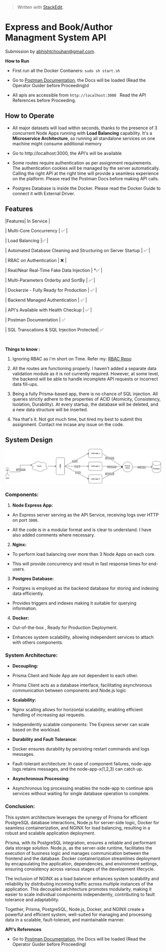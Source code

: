 


> Written with [StackEdit](https://stackedit.io/).
# Express and Book/Author Managment System API

  

Submission by abhishtchouhan@gmail.com. 

  

**How to Run**

  

- First run all the Docker Contianers: `sudo sh start.sh`



- Go to [Postman Documentation](https://documenter.getpostman.com/view/27785342/2s9YsMAX2X#646bc33e-a6e6-4f4d-b18a-69ff6b14985f), the Docs will be loaded (Read the Operator Guider before Proceeding)d

- All apis are accessible from  `http://localhost:3000 `
 Read the API References before Proceeding.

  

  

## **How to Operate**


- All major datasets will load within seconds, thanks to the presence of 3 concurrent Node Apps running with **Load Balancing** capability. It's a **Microservice Architecture**, so running all standalone services on one machine might consume additional memory

- Go to http://localhost:3000, the API's will be available

- Some routes require authentication as per assignment requirements. The authentication cookies will be managed by the server automatically. Calling the right API at the right time will provide a seamless experience on the platform. Please read the Postman Docs before making API calls.

- Postgres Database is inside the Docker. Please read the Docker Guide to connect it with External Driver.

  

## Features

|Features| In Service |



| Multi-Core Concurrency | ✅ |

| Load Balancing |✅ |

| Automated Database Cleaning and Structuring on Server Startup | ✅ |

| RBAC on Authentication | ❌ |

| Real/Near Real-Time Fake Data Injection | *✅ |

| Multi-Parameters Orderby and SortBy  | ✅ |

| Dockerzie - Fully Ready for Production | ✅ |

| Backend Managed Authentication | ✅ |

| API's Available with Health Checkup | ✅ |

| Postman Documentation | ✅

| SQL Transcations & SQL Injection Protected| ✅

  <br>

**Things to know :**

  

1. Ignoring RBAC as i'm short on Time. Refer my: [RBAC Repo](https://github.com/imabhisht/edtech-management)

2. All the routes are functioning properly. I haven't added a separate data validation module as it is not currently required. However, at some level, the backend will be able to handle incomplete API requests or incorrect data fill-ups.

3. Being a fully Prisma-based app, there is no chance of SQL injection. All queries strictly adhere to the properties of ACID (Atomicity, Consistency, Isolation, Durability). At every startup, the database will be deleted, and a new data structure will be inserted.

4. Yea that's it. Not got much time, but tired my best to submit this assignment. Contact me incase any issue on the code.

  

  
  

## System Design

![HLSD](pg_dump/main.png)

  

### Components:

  

1.  **Node Express App:**

- An Express server serving as the API Service, receiving logs over HTTP on port `3000`.

- All the code is in a modular format and is clear to understand. I have also added comments where necessary.

2.  **Nginx:**

- To perform load balancing over more than 3 Node Apps on each core.

- This will provide concurrency and result in fast response times for end-users.

3.  **Postgres Database:**

- Postgres is employed as the backend database for storing and indexing data efficiently.

- Provides triggers and indexes making it suitable for querying information.

4.  **Docker:**

- Out-of-the-box , Ready for Production Deployment.

- Enhances system scalability, allowing independent services to attach with others components.

  

### System Architecture:

  

-  **Decoupling:**

- Prisma Client and Node App are not dependent to each other.

- Prisma Client acts as a database interface, facilitating asynchronous communication between components and Node.js logic

-  **Scalability:**

- Nginx scalling allows for horizontal scalability, enabling efficient handling of increasing api requests.

- Independently scalable components: The Express server can scale based on the workload.

-  **Durability and Fault Tolerance:**

- Docker ensures durability by persisting restart commands and logs messages.

- Fault-tolerant architecture: In case of component failures, node-app logs retains messages, and the node-app-x(1,2,3) can catch up.

-  **Asynchronous Processing:**

- Asynchronous log processing enables the node-app to continue apis services without waiting for single database operation to complete.

  


  

### Conclusion:

  

This system architecture leverages the synergy of Prisma for efficient PostgreSQL database interactions, Node.js for server-side logic, Docker for seamless containerization, and NGINX for load balancing, resulting in a robust and scalable application deployment.

Prisma, with its PostgreSQL integration, ensures a reliable and performant data storage solution. Node.js, as the server-side runtime, facilitates the execution of business logic and manages communication between the frontend and the database. Docker containerization streamlines deployment by encapsulating the application, dependencies, and environment settings, ensuring consistency across various stages of the development lifecycle.

The inclusion of NGINX as a load balancer enhances system scalability and reliability by distributing incoming traffic across multiple instances of the application. This decoupled architecture promotes modularity, making it easier to scale individual components independently, contributing to fault tolerance and adaptability.

Together, Prisma, PostgreSQL, Node.js, Docker, and NGINX create a powerful and efficient system, well-suited for managing and processing data in a scalable, fault-tolerant, and maintainable manner.

  
  
  
  

**API's References**
- Go to [Postman Documentation](https://documenter.getpostman.com/view/27785342/2s9YsMAX2X#646bc33e-a6e6-4f4d-b18a-69ff6b14985f), the Docs will be loaded (Read the Operator Guider before Proceeding)
  

